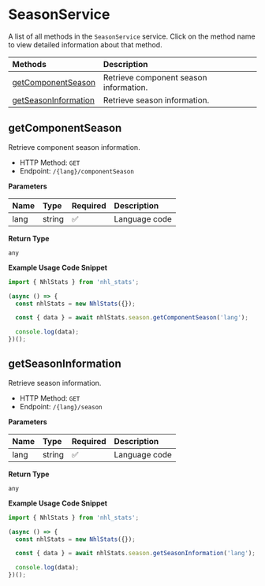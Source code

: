 # SeasonService

A list of all methods in the `SeasonService` service. Click on the method name to view detailed information about that method.

| Methods                                       | Description                            |
| :-------------------------------------------- | :------------------------------------- |
| [getComponentSeason](#getcomponentseason)     | Retrieve component season information. |
| [getSeasonInformation](#getseasoninformation) | Retrieve season information.           |

## getComponentSeason

Retrieve component season information.

- HTTP Method: `GET`
- Endpoint: `/{lang}/componentSeason`

**Parameters**

| Name | Type   | Required | Description   |
| :--- | :----- | :------- | :------------ |
| lang | string | ✅       | Language code |

**Return Type**

`any`

**Example Usage Code Snippet**

```typescript
import { NhlStats } from 'nhl_stats';

(async () => {
  const nhlStats = new NhlStats({});

  const { data } = await nhlStats.season.getComponentSeason('lang');

  console.log(data);
})();
```

## getSeasonInformation

Retrieve season information.

- HTTP Method: `GET`
- Endpoint: `/{lang}/season`

**Parameters**

| Name | Type   | Required | Description   |
| :--- | :----- | :------- | :------------ |
| lang | string | ✅       | Language code |

**Return Type**

`any`

**Example Usage Code Snippet**

```typescript
import { NhlStats } from 'nhl_stats';

(async () => {
  const nhlStats = new NhlStats({});

  const { data } = await nhlStats.season.getSeasonInformation('lang');

  console.log(data);
})();
```

<!-- This file was generated by liblab | https://liblab.com/ -->

